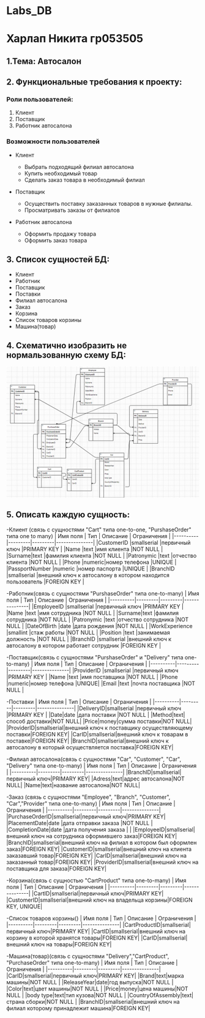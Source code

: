 # Labs_DB
# Харлап Никита гр053505 
## 1.Тема: Автосалон
## 2. Функциональные требования к проекту:
### Роли пользователей:
1. Клиент
2. Поставщик
3. Работник автосалона
### Возможности пользователей
- Клиент
  + Выбрать подходящий филиал автосалона
  + Купить необходимый товар
  + Сделать заказ товара в необходимый филиал
  
- Поставщик
  + Осуществить поставку заказанных товаров в нужные филиалы.
  + Просматривать заказы от филиалов
  
- Работник  автосалона
  + Оформить продажу товара
  + Оформить заказ товара
  
## 3. Список сущностей БД: 
- Клиент
- Работник
- Поставщик
- Поставки
- Филиал автосалона
- Заказ
- Корзина
- Список товаров корзины
- Машина(товар)

## 4. Схематично изобразить не нормальзованную схему БД:
![image](https://github.com/nikita122002/Labs_DB/blob/main/l1.png)
## 5. Описать каждую сущность:
-Клиент (связь с сущностями "Cart" типа one-to-one, "PurshaseOrder" типа one to many)
| Имя поля | Тип    | Описание  | Ограничения   |
|----------|---------|---------|---------------|
|CustomerID |smallserial |первичный ключ |PRIMARY KEY |
|Name |text |имя клиента |NOT NULL |
|Surname|text |фамилия клиента |NOT NULL |
|Patronymic |text |отчество клиента |NOT NULL |
|Phone |numeric|номер телефона |UNIQUE |
|PassportNumber |numeric |номер паспорта |UNIQUE |
|BranchID |smallserial |внешний ключ к автосалону в котором находится пользователь |FOREIGN KEY |

-Работник(связь с сущностями "PurshaseOrder" типа one-to-many)
| Имя поля | Тип    | Описание  | Ограничения   |
|----------|---------|---------|---------------|
|EmployeeID |smallserial |первичный ключ |PRIMARY KEY |
|Name |text |имя сотрудника |NOT NULL |
|Surname|text |фамилия сотрудника |NOT NULL |
|Patronymic |text |отчество сотрудника |NOT NULL |
|DateOfBirth |date |дата рождения |NOT NULL  |
|WorkExperience |smallint |стаж работы |NOT NULL |
|Position |text |занимаемая должность |NOT NULL |
|BranchID |smallserial |внешний ключ к автосалону в котором работает сотрудник |FOREIGN KEY |

-Поставщик(связь с сущностями "PurshaseOrder" и "Delivery" типа one-to-many)
| Имя поля | Тип    | Описание  | Ограничения   |
|----------|---------|---------|---------------|
|ProviderID |smallserial |первичный ключ |PRIMARY KEY |
|Name |text |имя поставщика |NOT NULL |
|Phone |numeric|номер телефона |UNIQUE|
|Email |text |почта поставщика |NOT NULL | 
 
-Поставки
| Имя поля | Тип    | Описание  | Ограничения   |
|----------|---------|---------|---------------|
|DeliveryID|smallserial |первичный ключ |PRIMARY KEY |
|Date|date |дата поставки |NOT NULL  |
|Method|text|способ доставки|NOT NULL|
|Price|money|сумма поставки|NOT NULL|
|ProviderID|smallserial|внешний ключ к поставщику осуществляющему поставки|FOREIGN KEY|
|CarID|smallserial|внешний ключ к товарам в поставке|FOREIGN KEY|
|BranchID|smallserial|внешний ключ к автосалону в который осуществляется поставка|FOREIGN KEY|

-Филиал автосалона(связь с сущностями "Car", "Customer", "Car", "Delivery" типа one-to-many)
| Имя поля | Тип    | Описание  | Ограничения   |
|----------|---------|---------|---------------|
|BranchID|smallserial|первичный ключ|PRIMARY KEY|
|Adress|text|адрес автосалона|NOT NULL|
|Name|text|название автосалона|NOT NULL|

-Заказ (связь с сущностями "Employee", "Branch", "Customer", "Car","Provider" типа one-to-many)
| Имя поля | Тип    | Описание  | Ограничения   |
|----------|---------|---------|---------------|
|PurchaseOrderID|smallserial|первичный ключ|PRIMARY KEY|
|PlacementDate|date |дата отправки заказа |NOT NULL  |
|CompletionDate|date |дата получения заказа |  |
|EmployeeID|smallserial|внешний ключ на сотрудника оформившего заказ|FOREIGN KEY|
|BranchID|smallserial|внешний ключ на филиал в котором был оформлен заказ|FOREIGN KEY|
|CustomerID|smallserial|внешний ключ на клиента заказавший товар|FOREIGN KEY|
|CarID|smallserial|внешний ключ на заказанный товар|FOREIGN KEY|
|ProviderID|smallserial|внешний ключ на поставщика для заказа|FOREIGN KEY|

-Корзина(связь с сущностью "CartProduct" типа one-to-many)
| Имя поля | Тип    | Описание  | Ограничения   |
|----------|---------|---------|---------------|
|CartID|smallserial|первичный ключ|PRIMARY KEY|
|CustomerID|smallserial|внешний ключ на владельца корзины|FOREIGN KEY, UNIQUE|

-Список товаров корзины()
| Имя поля | Тип    | Описание  | Ограничения   |
|----------|---------|---------|---------------|
|CartProductID|smallserial|первичный ключ|PRIMARY KEY|
|CartID|smallserial|внешний ключ на корзину в которой хранятся товары|FOREIGN KEY|
|CarID|smallserial|внешний ключ на товары|FOREIGN KEY|

-Машина(товар)(связь с сущностями "Delivery","CartProduct", "PurchaseOrder" типа one-to-many)
| Имя поля | Тип    | Описание  | Ограничения   |
|----------|---------|---------|---------------|
|CarID|smallserial|первичный ключ|PRIMARY KEY|
|Brand|text|марка машины|NOT NULL |
|ReleaseYear|date|год выпуска|NOT NULL |
|Color|text|цвет машины|NOT NULL |
|Price|money|цена машины|NOT NULL |
|body type|text|тип кузова|NOT NULL |
|CountryOfAssembly|text|страна сборки|NOT NULL |
|BranchID|smallserial|внешний ключ на филиал которому принадлежит машина|FOREIGN KEY|
